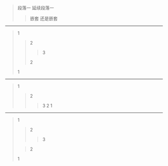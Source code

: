 > 段落一
> 延续段落一
>
>> 嵌套
>> 还是嵌套
>>

---

> 1
>
>> 2
>>
>>> 3
>>>
>>
>> 2
>>
>
> 1

---

> 1
>
>> 2
>>
>>> 3
>>> 2
>>> 1
>>>
>>

---

> 1
>
>> 2
>>
>>> 3
>>>
>>
>
>> 2
>>
>
> 1
